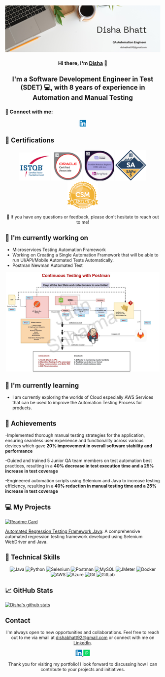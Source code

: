 <p align="center">
  <a href="https://www.linkedin.com/in/disha-bbhatt/" target="_blank" rel="noreferrer">
    <img src="https://raw.githubusercontent.com/dishabhatt0204/dishabhatt0204.github.io/main/images/banner.png" alt="My banner">
  </a>
</p>

<h3 align="center">Hi there, I'm <a href="https://www.linkedin.com/in/disha-bbhatt/" target="_blank" rel="noreferrer">Disha</a> 👋</h3>

<h2 align="center">I'm a Software Development Engineer in Test (SDET) 💻, with 8 years of experience in Automation and Manual Testing</h2>

### 🤝 Connect with me:

<p align="center">
  <a href="https://www.linkedin.com/in/disha-bbhatt/">
    <img src="https://raw.githubusercontent.com/dishabhatt0204/dishabhatt0204.github.io/main/images/linkedin.svg" alt="Disha Bhatt | LinkedIn" width="21px"/>
  </a>
</p>
  
## 🥇 Certifications
<p align="center">
  <img src="https://raw.githubusercontent.com/dishabhatt0204/dishabhatt0204.github.io/main/images/ISTQB.png" alt="Disha| ISTQB" width="100 px"/>
  <img src="https://raw.githubusercontent.com/dishabhatt0204/dishabhatt0204.github.io/main/images/oracle-ca.png" alt="Disha| ORACLA-CA" width="100 px"/>
  <img src="https://raw.githubusercontent.com/dishabhatt0204/dishabhatt0204.github.io/main/images/selenium-united.png" alt="Disha| SELENIUM-UNITED" width="100 px"/>
  <img src="https://raw.githubusercontent.com/dishabhatt0204/dishabhatt0204.github.io/main/images/safe.png" alt="Disha| AWS-SA" width="100 px"/>
  <img src="https://raw.githubusercontent.com/dishabhatt0204/dishabhatt0204.github.io/main/images/csm.webp" alt="Disha| AWS-SA" width="100 px"/>
</p>

<p align="center">💬 If you have any questions or feedback, please don't hesitate to reach out to me!</p>

## 🔭 I'm currently working on

- Microservices Testing Automation Framework
- Working on Creating a Single Automation Framework that will be able to run UI/API/Mobile Automated Tests Automatically. 
- Postman Newman Automated Test 
<p align="center">    
<img src="https://raw.githubusercontent.com/dishabhatt0204/dishabhatt0204.github.io/main/images/postmanproject.jpg" alt="Disha| Whatsapp" width="500px"/> </p>

## 🌱 I'm currently learning

- I am currently exploring the worlds of Cloud especially AWS Services that can be used to improve the Automation Testing Process for products. 


## 🥇 Achievements

-Implemented thorough manual testing strategies for the application, ensuring
seamless user experience and functionality across various devices which gave
<b>20% improvement in overall software stability and performance</b>

-Guided and trained 5 Junior QA team members on test automation best practices,
resulting in a  <b>40% decrease in test execution time and a 25% increase in test
coverage </b>

-Engineered automation scripts using Selenium and Java to increase testing
efficiency, resulting in a<b> 40% reduction in manual testing time and a 25% increase
in test coverage</b>


## 💻 My Projects 

[![Readme Card](https://github-readme-stats.vercel.app/api/pin/?username=dishabhatt0204&repo=E2EAPIAutomationFramework_Disha)](https://github.com/dishabhatt0204/E2EAPIAutomationFramework_Disha)


[Automated Regression Testing Framework Java](https://github.com/dishabhatt0204/): A comprehensive automated regression testing framework developed using Selenium WebDriver and Java.


## 💼 Technical Skills

<p align="center">
  <img src="https://img.shields.io/badge/Java-007396?style=for-the-badge&logo=java&logoColor=white" alt="Java">
  <img src="https://img.shields.io/badge/Python-3776AB?style=for-the-badge&logo=python&logoColor=white" alt="Python">
  <img src="https://img.shields.io/badge/Selenium-43B02A?style=for-the-badge&logo=selenium&logoColor=white" alt="Selenium">
  <img src="https://img.shields.io/badge/Postman-FF6C37?style=for-the-badge&logo=postman&logoColor=white" alt="Postman">
  <img src="https://img.shields.io/badge/MySQL-4479A1?style=for-the-badge&logo=mysql&logoColor=white" alt="MySQL">
  <img src="https://img.shields.io/badge/JMeter-D22128?style=for-the-badge&logo=apache%20jmeter&logoColor=white" alt="JMeter">
  <img src="https://img.shields.io/badge/Docker-2496ED?style=for-the-badge&logo=docker&logoColor=white" alt="Docker">
  <img src="https://img.shields.io/badge/AWS-232F3E?style=for-the-badge&logo=amazon-aws&logoColor=white" alt="AWS">
  <img src="https://img.shields.io/badge/Azure-0089D6?style=for-the-badge&logo=microsoft-azure&logoColor=white" alt="Azure">
  <img src="https://img.shields.io/badge/Git-F05032?style=for-the-badge&logo=git&logoColor=white" alt="Git">
  <img src="https://img.shields.io/badge/GitLab-FCA121?style=for-the-badge&logo=gitlab&logoColor=white" alt="GitLab">
</p>

## 📈 GitHub Stats 

[![Disha's github stats](https://github-readme-stats.vercel.app/api?username=dishabhatt0204)](https://github.com/dishabhatt0204)


## Contact

<p align="center">I'm always open to new opportunities and collaborations. Feel free to reach out to me via email at <a href="mailto:dishabhatt92@gmail.com">dishabhatt92@gmail.com</a> or connect with me on <a href="https://www.linkedin.com/in/yourprofile">LinkedIn</a>.</p>

<p align="center">
  <a href="https://www.linkedin.com/in/disha-bbhatt/">
    <img src="https://raw.githubusercontent.com/dishabhatt0204/dishabhatt0204.github.io/main/images/linkedin.svg" alt="Disha Bhatt | LinkedIn" width="21px"/>
  </a>
  <a href="https://wa.me/9662276348">
    <img src="https://raw.githubusercontent.com/dishabhatt0204/dishabhatt0204.github.io/main/images/whatsapp.png" alt="Disha| Whatsapp" width="21px"/>
  </a>
</p>
  

<p align="center">Thank you for visiting my portfolio! I look forward to discussing how I can contribute to your projects and initiatives.</p>

